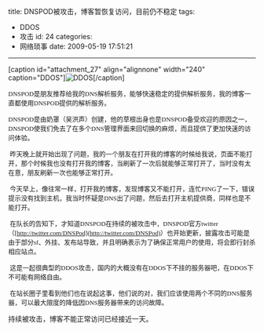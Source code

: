 title: DNSPOD被攻击，博客暂恢复访问，目前仍不稳定
tags:
  - DDOS
  - 攻击
id: 24
categories:
  - 网络琐事
date: 2009-05-19 17:51:21
---

<div class="mceTemp"><span style="font-size: small;"></span></div>

[caption id="attachment_27" align="alignnone" width="240" caption="DDOS"]![DDOS](http://blog.liuyixi.com/wp-content/uploads/2009/05/web-violence.jpg "web-violence")[/caption]

<span style="font-size: small;"><span lang="EN-US"><span style="font-family: Calibri;">DNSPOD</span></span><span style="font-family: 宋体; mso-ascii-font-family: Calibri; mso-ascii-theme-font: minor-latin; mso-fareast-font-family: 宋体; mso-fareast-theme-font: minor-fareast; mso-hansi-font-family: Calibri; mso-hansi-theme-font: minor-latin;">是朋友推荐给我的</span><span lang="EN-US"><span style="font-family: Calibri;">DNS</span></span><span style="font-family: 宋体; mso-ascii-font-family: Calibri; mso-ascii-theme-font: minor-latin; mso-fareast-font-family: 宋体; mso-fareast-theme-font: minor-fareast; mso-hansi-font-family: Calibri; mso-hansi-theme-font: minor-latin;">解析服务，能够快速稳定的提供解析服务，我的博客一直都使用</span><span lang="EN-US"><span style="font-family: Calibri;">DNSPOD</span></span><span style="font-family: 宋体; mso-ascii-font-family: Calibri; mso-ascii-theme-font: minor-latin; mso-fareast-font-family: 宋体; mso-fareast-theme-font: minor-fareast; mso-hansi-font-family: Calibri; mso-hansi-theme-font: minor-latin;">提供的解析服务。</span></span>

<span style="font-size: small;"><span lang="EN-US"><span style="font-family: Calibri;">DNSPOD</span></span><span style="font-family: 宋体; mso-ascii-font-family: Calibri; mso-ascii-theme-font: minor-latin; mso-fareast-font-family: 宋体; mso-fareast-theme-font: minor-fareast; mso-hansi-font-family: Calibri; mso-hansi-theme-font: minor-latin;">是由奶罩（吴洪声）创建，他的草根出身也是</span><span lang="EN-US"><span style="font-family: Calibri;">DNSPOD</span></span><span style="font-family: 宋体; mso-ascii-font-family: Calibri; mso-ascii-theme-font: minor-latin; mso-fareast-font-family: 宋体; mso-fareast-theme-font: minor-fareast; mso-hansi-font-family: Calibri; mso-hansi-theme-font: minor-latin;">备受欢迎的原因之一，</span><span lang="EN-US"><span style="font-family: Calibri;">DNSPOD</span></span><span style="font-family: 宋体; mso-ascii-font-family: Calibri; mso-ascii-theme-font: minor-latin; mso-fareast-font-family: 宋体; mso-fareast-theme-font: minor-fareast; mso-hansi-font-family: Calibri; mso-hansi-theme-font: minor-latin;">使我们免去了在多个</span><span lang="EN-US"><span style="font-family: Calibri;">DNS</span></span><span style="font-family: 宋体; mso-ascii-font-family: Calibri; mso-ascii-theme-font: minor-latin; mso-fareast-font-family: 宋体; mso-fareast-theme-font: minor-fareast; mso-hansi-font-family: Calibri; mso-hansi-theme-font: minor-latin;">管理界面来回切换的麻烦，而且提供了更加快速的访问体验。</span></span>

<span lang="EN-US"><span style="font-size: small; font-family: Calibri;"> </span></span><span style="font-family: 宋体; mso-ascii-font-family: Calibri; mso-ascii-theme-font: minor-latin; mso-fareast-font-family: 宋体; mso-fareast-theme-font: minor-fareast; mso-hansi-font-family: Calibri; mso-hansi-theme-font: minor-latin;"><span style="font-size: small;">昨天晚上就开始出现了问题，我的一个朋友在打开我的博客的时候给我说，页面不能打开，那个时候我也没有打开我的博客，当刷新了一次后就能够正常打开了，当时没有太在意，朋友刷新一次也能够正常打开。</span></span>

<span lang="EN-US"><span style="font-size: small; font-family: Calibri;"> </span></span><span style="font-size: small;"><span style="font-family: 宋体; mso-ascii-font-family: Calibri; mso-ascii-theme-font: minor-latin; mso-fareast-font-family: 宋体; mso-fareast-theme-font: minor-fareast; mso-hansi-font-family: Calibri; mso-hansi-theme-font: minor-latin;">今天早上，像往常一样，打开我的博客，发现博客又不能打开，连忙</span><span lang="EN-US"><span style="font-family: Calibri;">PING</span></span><span style="font-family: 宋体; mso-ascii-font-family: Calibri; mso-ascii-theme-font: minor-latin; mso-fareast-font-family: 宋体; mso-fareast-theme-font: minor-fareast; mso-hansi-font-family: Calibri; mso-hansi-theme-font: minor-latin;">了一下，错误提示没有找到主机，我当时怀疑是</span><span lang="EN-US"><span style="font-family: Calibri;">DNS</span></span><span style="font-family: 宋体; mso-ascii-font-family: Calibri; mso-ascii-theme-font: minor-latin; mso-fareast-font-family: 宋体; mso-fareast-theme-font: minor-fareast; mso-hansi-font-family: Calibri; mso-hansi-theme-font: minor-latin;">出了问题，然后去打开主机提供商，同样也是不能打开。</span></span>

<span lang="EN-US"><span style="font-size: small; font-family: Calibri;"> </span></span><span style="font-size: small;"><span style="font-family: 宋体; mso-ascii-font-family: Calibri; mso-ascii-theme-font: minor-latin; mso-fareast-font-family: 宋体; mso-fareast-theme-font: minor-fareast; mso-hansi-font-family: Calibri; mso-hansi-theme-font: minor-latin;">在队长的告知下，才知道</span><span lang="EN-US"><span style="font-family: Calibri;">DNSPOD</span></span><span style="font-family: 宋体; mso-ascii-font-family: Calibri; mso-ascii-theme-font: minor-latin; mso-fareast-font-family: 宋体; mso-fareast-theme-font: minor-fareast; mso-hansi-font-family: Calibri; mso-hansi-theme-font: minor-latin;">在持续的被攻击中，</span><span lang="EN-US"><span style="font-family: Calibri;">DNSPOD</span></span><span style="font-family: 宋体; mso-ascii-font-family: Calibri; mso-ascii-theme-font: minor-latin; mso-fareast-font-family: 宋体; mso-fareast-theme-font: minor-fareast; mso-hansi-font-family: Calibri; mso-hansi-theme-font: minor-latin;">官方</span><span lang="EN-US"><span style="font-family: Calibri;">twitter</span></span><span style="font-family: 宋体; mso-ascii-font-family: Calibri; mso-ascii-theme-font: minor-latin; mso-fareast-font-family: 宋体; mso-fareast-theme-font: minor-fareast; mso-hansi-font-family: Calibri; mso-hansi-theme-font: minor-latin;">（</span><span lang="EN-US"><span style="font-family: Calibri;">[http://twitter.com/DNSPod](http://twitter.com/DNSPod)</span></span><span style="font-family: 宋体; mso-ascii-font-family: Calibri; mso-ascii-theme-font: minor-latin; mso-fareast-font-family: 宋体; mso-fareast-theme-font: minor-fareast; mso-hansi-font-family: Calibri; mso-hansi-theme-font: minor-latin;">）也开始更新，披露攻击可能是由于部分</span><span lang="EN-US"><span style="font-family: Calibri;">sf</span></span><span style="font-family: 宋体; mso-ascii-font-family: Calibri; mso-ascii-theme-font: minor-latin; mso-fareast-font-family: 宋体; mso-fareast-theme-font: minor-fareast; mso-hansi-font-family: Calibri; mso-hansi-theme-font: minor-latin;">、外挂、发布站导致，并且明确表示为了确保正常用户的使用，将会即行封杀相应站点。</span></span>

<span lang="EN-US"><span style="font-size: small; font-family: Calibri;"> </span></span><span style="font-size: small;"><span style="font-family: 宋体; mso-ascii-font-family: Calibri; mso-ascii-theme-font: minor-latin; mso-fareast-font-family: 宋体; mso-fareast-theme-font: minor-fareast; mso-hansi-font-family: Calibri; mso-hansi-theme-font: minor-latin;">这是一起很典型的</span><span lang="EN-US"><span style="font-family: Calibri;">DDOS</span></span><span style="font-family: 宋体; mso-ascii-font-family: Calibri; mso-ascii-theme-font: minor-latin; mso-fareast-font-family: 宋体; mso-fareast-theme-font: minor-fareast; mso-hansi-font-family: Calibri; mso-hansi-theme-font: minor-latin;">攻击，国内的大概没有在</span><span lang="EN-US"><span style="font-family: Calibri;">DDOS</span></span><span style="font-family: 宋体; mso-ascii-font-family: Calibri; mso-ascii-theme-font: minor-latin; mso-fareast-font-family: 宋体; mso-fareast-theme-font: minor-fareast; mso-hansi-font-family: Calibri; mso-hansi-theme-font: minor-latin;">下不挂的服务器吧，在</span><span lang="EN-US"><span style="font-family: Calibri;">DDOS</span></span><span style="font-family: 宋体; mso-ascii-font-family: Calibri; mso-ascii-theme-font: minor-latin; mso-fareast-font-family: 宋体; mso-fareast-theme-font: minor-fareast; mso-hansi-font-family: Calibri; mso-hansi-theme-font: minor-latin;">下不可能有网络自由。</span></span>

<span lang="EN-US"><span style="font-size: small; font-family: Calibri;"> </span></span><span style="font-size: small;"><span style="font-family: 宋体; mso-ascii-font-family: Calibri; mso-ascii-theme-font: minor-latin; mso-fareast-font-family: 宋体; mso-fareast-theme-font: minor-fareast; mso-hansi-font-family: Calibri; mso-hansi-theme-font: minor-latin;">在站长圈子里看到他们也在说起这事，他们说的对，我们应该使用两个不同的</span><span lang="EN-US"><span style="font-family: Calibri;">DNS</span></span><span style="font-family: 宋体; mso-ascii-font-family: Calibri; mso-ascii-theme-font: minor-latin; mso-fareast-font-family: 宋体; mso-fareast-theme-font: minor-fareast; mso-hansi-font-family: Calibri; mso-hansi-theme-font: minor-latin;">服务器，可以最大限度的降低因</span><span lang="EN-US"><span style="font-family: Calibri;">DNS</span></span><span style="font-family: 宋体; mso-ascii-font-family: Calibri; mso-ascii-theme-font: minor-latin; mso-fareast-font-family: 宋体; mso-fareast-theme-font: minor-fareast; mso-hansi-font-family: Calibri; mso-hansi-theme-font: minor-latin;">服务器带来的访问故障。</span></span>

<span style="font-family: 宋体; mso-ascii-font-family: Calibri; mso-ascii-theme-font: minor-latin; mso-fareast-font-family: 宋体; mso-fareast-theme-font: minor-fareast; mso-hansi-font-family: Calibri; mso-hansi-theme-font: minor-latin;">持续被攻击，博客不能正常访问已经接近一天。</span>